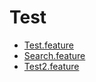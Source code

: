 Test
====

- [Test.feature](Test.feature)
- [Search.feature](Search.feature)
- [Test2.feature](Features/Test2.feature)
